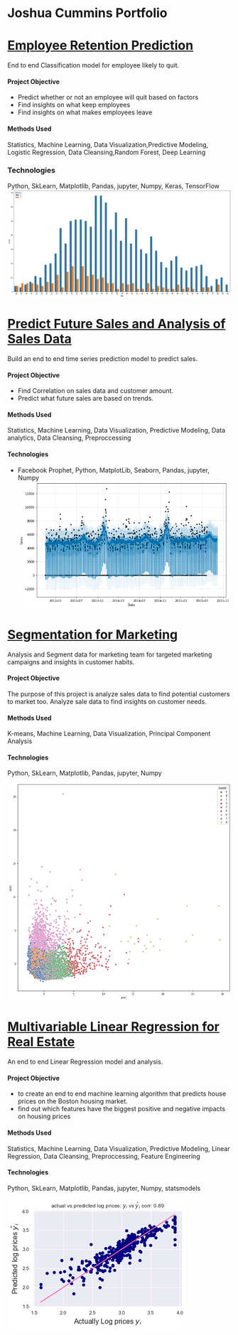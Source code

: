 # Joshua Cummins Portfolio

# [Employee Retention Prediction](https://github.com/JoshuaCummins/Data-Science-and-Machine-Learning-Projects/tree/master/Employee%20Retention%20Prediction)
End to end Classification model for employee likely to quit.

#### Project Objective
- Predict whether or not an employee will quit based on factors
- Find insights on what keep employees 
- Find insights on what makes employees leave
 
 #### Methods Used
 Statistics, Machine Learning, Data Visualization,Predictive Modeling,
 Logistic Regression, Data Cleansing,Random Forest, Deep Learning

### Technologies 
 Python, SkLearn, Matplotlib,  Pandas, jupyter, Numpy, Keras, TensorFlow
 ![](https://github.com/JoshuaCummins/Josh_Portfolio_V1/blob/main/images/1.png)

# [Predict Future Sales and Analysis of Sales Data](https://github.com/JoshuaCummins/Data-Science-and-Machine-Learning-Projects/tree/master/Predict%20Future%20Sales%20and%20Analysis%20Sales%20data)
Build an end to end time series prediction model to predict sales.

#### Project Objective
- Find Correlation on sales data and customer amount.
- Predict what future sales are based on trends.

#### Methods Used
 Statistics, Machine Learning, Data Visualization, Predictive Modeling,
 Data analytics, Data Cleansing, Preproccessing
 

#### Technologies
* Facebook Prophet, Python, MatplotLib, Seaborn, Pandas, jupyter, Numpy
![](https://github.com/JoshuaCummins/Josh_Portfolio_V1/blob/main/images/2.png)

# [Segmentation for Marketing](https://github.com/JoshuaCummins/Data-Science-and-Machine-Learning-Projects/tree/master/Segmentation%20for%20Marketing)
Analysis and Segment data for marketing team for targeted marketing campaigns and insights in customer habits.


#### Project Objective
The purpose of this project is analyze sales data to find potential customers to market too.
Analyze sale data to find insights on customer needs.

#### Methods Used
 K-means, Machine Learning, Data Visualization, Principal Component Analysis
 
#### Technologies
Python, SkLearn, Matplotlib,  Pandas, jupyter, Numpy

![](https://github.com/JoshuaCummins/Josh_Portfolio_V1/blob/main/images/3.png)

# [Multivariable Linear Regression for Real Estate](https://github.com/JoshuaCummins/Data-Science-and-Machine-Learning-Projects/tree/master/Multivariable%20Linear%20Regression%20Real%20Estate)
An end to end Linear Regression model and analysis. 

#### Project Objective
- to create an end to end machine learning algorithm that predicts house prices on the Boston housing market.
- find out which features have the biggest positive and negative impacts on housing prices

#### Methods Used
 Statistics, Machine Learning, Data Visualization, Predictive Modeling,
 Linear Regression, Data Cleansing, Preproccessing, Feature Engineering
 
#### Technologies
Python, SkLearn, Matplotlib,  Pandas, jupyter, Numpy, statsmodels

![](https://github.com/JoshuaCummins/Josh_Portfolio_V1/blob/main/images/4.png)
